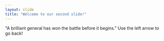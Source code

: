 ```yaml
---
layout: slide
title: "Welcome to our second slide!"
---
```

"A brilliant general has won the battle before it begins."
Use the left arrow to go back!
